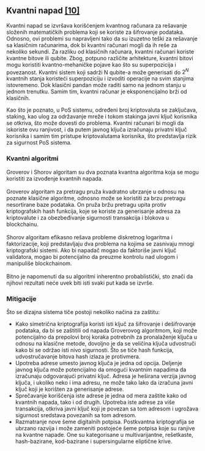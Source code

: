 ## Kvantni napad [[10]](https://sci-hub.se/https://ieeexplore.ieee.org/abstract/document/9068181)

Kvantni napad se izvršava korišćenjem kvantnog računara za rešavanje složenih matematičkih problema koji se koriste za šifrovanje podataka. Odnosno, ovi problemi su napravljeni tako da su izuzetno teški za rešavanje sa klasičnim računarima, dok bi kvantni računari mogli da ih reše za nekoliko sekundi. Za razliku od klasičnih računara, kvantni računari koriste kvantne bitove ili qubite. Zbog, potpuno različite arhitekture, kvantni bitovi mogu koristiti kvantno-mehaničke pojave kao što su superpozicija i povezanost. Kvantni sistem koji sadrži N qubite-a može generisati do  $2^N$ kvantnih stanja koristeći superpoziciju i izvoditi operacije na svim stanjima istovremeno. Dok klasični pandan može raditi samo na jednom stanju u jednom trenutku. Samim tim, kvantni računar je eksponencijalno brži od klasičnih. 

Kao što je poznato, u PoS sistemu, određeni broj kriptovaluta se zaključava, staking, kao ulog za održavanje mreže i tokom stakinga javni ključ korisnika se otkriva, što može dovesti do problema. Kvantni računari bi mogli da iskoriste ovu ranjivost, i da putem javnog ključa izračunaju privatni ključ korisnika i samim tim pristupe kriptovalutama korisnika, što predstavlja rizik za sigurnost PoS sistema.

### Kvantni algoritmi

Groverov i Shorov algoritam su dva poznata kvantna algoritma koja se mogu koristiti za izvođenje kvantnih napada. <br/> <br/>
Groverov algoritam za pretragu pruža kvadratno ubrzanje u odnosu na poznate klasične algoritme, odnosno može se koristiti za brzu pretragu nesortirane baze podataka. On pruža bržu pretragu upita protiv kriptografskih hash funkcija, koje se koriste za generisanje adresa za kriptovalute i za obezbeđivanje sigurnosti transakcija i blokova u blockchainu.<br/><br/>
Shorov algoritam efikasno rešava probleme diskretnog logaritma i faktorizacije, koji predstavljaju dva problema na kojima se zasnivaju mnogi kriptografski sistemi. Ako bi napadač mogao da faktoriše javni ključ validatora, mogao bi potencijalno da preuzme kontrolu nad ulogom i manipuliše blockchainom.<br/><br/>
Bitno je napomenuti da su algoritmi inherentno probablistički, sto znači da njihovi rezultati neće uvek biti isti svaki put kada se izvrše. 

### Mitigacije

Što se dizajna sistema tiče postoji nekoliko načina za zaštitu:
- Kako simetrična kriptografija koristi isti ključ za šifrovanje i dešifrovanje podataka, da bi se zaštitili od napada Groverovog algoritmom, koji može potencijalno da prepolovi broj koraka potrebnih za pronalaženje ključa u odnosu na klasične metode, dovoljno je da se veličina ključa udvostruči kako bi se održao isti nivo sigurnosti. Što se tiče hash funkcija, udvostručavanje bitova hash izlaza je protivmera.
- Upotreba adrese umesto javnog ključa je jedna od opcija. Deljenje javnog ključa može potencijalno da omogući kvantnim napadima da izračunaju odgovarajući privatni ključ. Adresa je heširana verzija javnog ključa, i ukoliko neko i ima adresu, ne može tako lako da izračuna javni ključ koji je korišten za generisanje adrese. 
- Sprečavanje korišćenja iste adrese je jedna od mera zaštite kako od kvantnih napada, tako i od drugih. Upotreba iste adrese za više transakcija, otkriva javni ključ koji je povezan sa tom adresom i ugrožava sigurnost sredstava povezanih sa tom adresom.
- Razmatranje nove šeme digitalnih potpisa. Postkvantna kriptografija se ubrzano razvija i može zameniti postojeće šeme potpisa koje su ranjive na kvantne napade. One su kategorisane u multivarijantne, rešetkaste, hash-bazirane, kod-bazirane i supersingularne eliptične krive.
